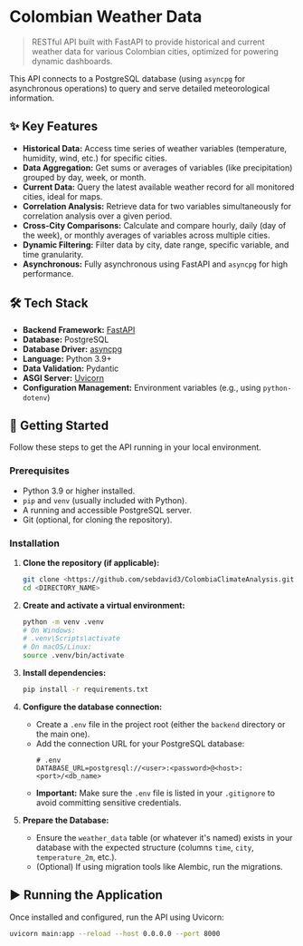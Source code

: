 # Colombian Weather Data 

> RESTful API built with FastAPI to provide historical and current weather data for various Colombian cities, optimized for powering dynamic dashboards.

This API connects to a PostgreSQL database (using `asyncpg` for asynchronous operations) to query and serve detailed meteorological information.

## ✨ Key Features

* **Historical Data:** Access time series of weather variables (temperature, humidity, wind, etc.) for specific cities.
* **Data Aggregation:** Get sums or averages of variables (like precipitation) grouped by day, week, or month.
* **Current Data:** Query the latest available weather record for all monitored cities, ideal for maps.
* **Correlation Analysis:** Retrieve data for two variables simultaneously for correlation analysis over a given period.
* **Cross-City Comparisons:** Calculate and compare hourly, daily (day of the week), or monthly averages of variables across multiple cities.
* **Dynamic Filtering:** Filter data by city, date range, specific variable, and time granularity.
* **Asynchronous:** Fully asynchronous using FastAPI and `asyncpg` for high performance.

## 🛠️ Tech Stack

* **Backend Framework:** [FastAPI](https://fastapi.tiangolo.com/)
* **Database:** PostgreSQL
* **Database Driver:** [asyncpg](https://github.com/MagicStack/asyncpg)
* **Language:** Python 3.9+
* **Data Validation:** Pydantic
* **ASGI Server:** [Uvicorn](https://www.uvicorn.org/)
* **Configuration Management:** Environment variables (e.g., using `python-dotenv`)

## 🚀 Getting Started

Follow these steps to get the API running in your local environment.

### Prerequisites

* Python 3.9 or higher installed.
* `pip` and `venv` (usually included with Python).
* A running and accessible PostgreSQL server.
* Git (optional, for cloning the repository).

### Installation

1.  **Clone the repository (if applicable):**
    ```bash
    git clone <https://github.com/sebdavid3/ColombiaClimateAnalysis.git>
    cd <DIRECTORY_NAME>
    ```

2.  **Create and activate a virtual environment:**
    ```bash
    python -m venv .venv
    # On Windows:
    # .venv\Scripts\activate
    # On macOS/Linux:
    source .venv/bin/activate
    ```

3.  **Install dependencies:**
    ```bash
    pip install -r requirements.txt
    ```

4.  **Configure the database connection:**
    * Create a `.env` file in the project root (either the `backend` directory or the main one).
    * Add the connection URL for your PostgreSQL database:
        ```dotenv
        # .env
        DATABASE_URL=postgresql://<user>:<password>@<host>:<port>/<db_name>
        ```
    * **Important:** Make sure the `.env` file is listed in your `.gitignore` to avoid committing sensitive credentials.

5.  **Prepare the Database:**
    * Ensure the `weather_data` table (or whatever it's named) exists in your database with the expected structure (columns `time`, `city`, `temperature_2m`, etc.).
    * (Optional) If using migration tools like Alembic, run the migrations.

## ▶️ Running the Application

Once installed and configured, run the API using Uvicorn:

```bash
uvicorn main:app --reload --host 0.0.0.0 --port 8000